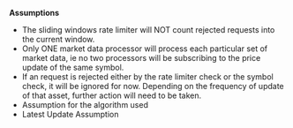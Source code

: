 **Assumptions**

* The sliding windows rate limiter will NOT count rejected requests into the current window.
* Only ONE market data processor will process each particular set of market data, 
  ie no two processors will be subscribing to the price update of the same symbol.
* If an request is rejected either by the rate limiter check or the symbol check, it will be ignored for now.
  Depending on the frequency of update of that asset, further action will need to be taken. 
* Assumption for the algorithm used
* Latest Update Assumption

